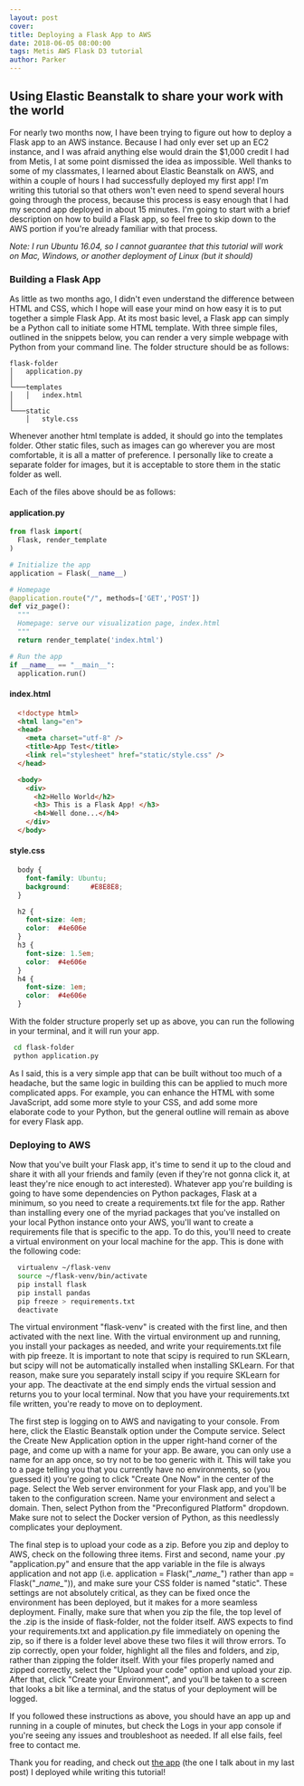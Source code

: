 ```yaml
---
layout: post
cover:
title: Deploying a Flask App to AWS
date: 2018-06-05 08:00:00
tags: Metis AWS Flask D3 tutorial
author: Parker
---
```

## Using Elastic Beanstalk to share your work with the world<br>

For nearly two months now, I have been trying to figure out how to deploy a Flask app to an AWS instance. Because I had only ever set up an EC2 instance, and I was afraid anything else would drain the $1,000 credit I had from Metis, I at some point dismissed the idea as impossible. Well thanks to some of my classmates, I learned about Elastic Beanstalk on AWS, and within a couple of hours I had successfully deployed my first app! I'm writing this tutorial so that others won't even need to spend several hours going through the process, because this process is easy enough that I had my second app deployed in about 15 minutes. I'm going to start with a brief description on how to build a Flask app, so feel free to skip down to the AWS portion if you're already familiar with that process.

*Note: I run Ubuntu 16.04, so I cannot guarantee that this tutorial will work on Mac, Windows, or another deployment of Linux (but it should)*

### Building a Flask App

As little as two months ago, I didn't even understand the difference between HTML and CSS, which I hope will ease your mind on how easy it is to put together a simple Flask App. At its most basic level, a Flask app can simply be a Python call to initiate some HTML template. With three simple files, outlined in the snippets below, you can render a very simple webpage with Python from your command line. The folder structure should be as follows:

```
flask-folder
│   application.py
│
└───templates
│   │   index.html
│   
└───static
    │   style.css
```

Whenever another html template is added, it should go into the templates folder. Other static files, such as images can go wherever you are most comfortable, it is all a matter of preference. I personally like to create a separate folder for images, but it is acceptable to store them in the static folder as well.

Each of the files above should be as follows:

#### application.py
``` python
from flask import(
  Flask, render_template
)

# Initialize the app
application = Flask(__name__)

# Homepage
@application.route("/", methods=['GET','POST'])
def viz_page():
  """
  Homepage: serve our visualization page, index.html
  """
  return render_template('index.html')

# Run the app
if __name__ == "__main__":
  application.run()

```

#### index.html
``` html
  <!doctype html>
  <html lang="en">
  <head>
    <meta charset="utf-8" />
    <title>App Test</title>
    <link rel="stylesheet" href="static/style.css" />
  </head>

  <body>
    <div>
      <h2>Hello World</h2>
      <h3> This is a Flask App! </h3>
      <h4>Well done...</h4>
    </div>
  </body>
```

#### style.css
``` css
  body {
    font-family: Ubuntu;
    background: 	#E8E8E8;
  }

  h2 {
    font-size: 4em;
    color: 	#4e606e
  }
  h3 {
    font-size: 1.5em;
    color: 	#4e606e
  }
  h4 {
    font-size: 1em;
    color: 	#4e606e
  }
```

With the folder structure properly set up as above, you can run the following in your terminal, and it will run your app.

``` bash
 cd flask-folder
 python application.py
```

As I said, this is a very simple app that can be built without too much of a headache, but the same logic in building this can be applied to much more complicated apps. For example, you can enhance the HTML with some JavaScript, add some more style to your CSS, and add some more elaborate code to your Python, but the general outline will remain as above for every Flask app.

### Deploying to AWS

Now that you've built your Flask app, it's time to send it up to the cloud and share it with all your friends and family (even if they're not gonna click it, at least they're nice enough to act interested). Whatever app you're building is going to have some dependencies on Python packages, Flask at a minimum, so you need to create a requirements.txt file for the app. Rather than installing every one of the myriad packages that you've installed on your local Python instance onto your AWS, you'll want to create a requirements file that is specific to the app. To do this, you'll need to create a virtual environment on your local machine for the app. This is done with the following code:

``` bash
  virtualenv ~/flask-venv
  source ~/flask-venv/bin/activate
  pip install flask
  pip install pandas
  pip freeze > requirements.txt
  deactivate
```

The virtual environment "flask-venv" is created with the first line, and then activated with the next line. With the virtual environment up and running, you install your packages as needed, and write your requirements.txt file with pip freeze. It is important to note that scipy is required to run SKLearn, but scipy will not be automatically installed when installing SKLearn. For that reason, make sure you separately install scipy if you require SKLearn for your app. The deactivate at the end simply ends the virtual session and returns you to your local terminal. Now that you have your requirements.txt file written, you're ready to move on to deployment.

The first step is logging on to AWS and navigating to your console. From here, click the Elastic Beanstalk option under the Compute service. Select the Create New Application option in the upper right-hand corner of the page, and come up with a name for your app. Be aware, you can only use a name for an app once, so try not to be too generic with it. This will take you to a page telling you that you currently have no environments, so (you guessed it) you're going to click "Create One Now" in the center of the page. Select the Web server environment for your Flask app, and you'll be taken to the configuration screen. Name your environment and select a domain. Then, select Python from the "Preconfigured Platform" dropdown. Make sure not to select the Docker version of Python, as this needlessly complicates your deployment.

The final step is to upload your code as a zip. Before you zip and deploy to AWS, check on the following three items. First and second, name your .py "application.py" and ensure that the app variable in the file is always application and not app (i.e. application = Flask("\__name\__") rather than app = Flask("\__name\__")), and make sure your CSS folder is named "static". These settings are not absolutely critical, as they can be fixed once the environment has been deployed, but it makes for a more seamless deployment. Finally, make sure that when you zip the file, the top level of the .zip is the inside of flask-folder, not the folder itself. AWS expects to find your requirements.txt and application.py file immediately on opening the zip, so if there is a folder level above these two files it will throw errors. To zip correctly, open your folder, highlight all the files and folders, and zip, rather than zipping the folder itself. With your files properly named and zipped correctly, select the "Upload your code" option and upload your zip. After that, click "Create your Environment", and you'll be taken to a screen that looks a bit like a terminal, and the status of your deployment will be logged.

If you followed these instructions as above, you should have an app up and running in a couple of minutes, but check the Logs in your app console if you're seeing any issues and troubleshoot as needed. If all else fails, feel free to contact me.

Thank you for reading, and check out [the app](http://startupsv3-env.pft3wgfwbq.us-east-2.elasticbeanstalk.com/) (the one I talk about in my last post) I deployed while writing this tutorial!
